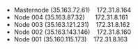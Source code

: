 * Masternode (35.163.72.61)    172.31.8.164
* Node 004 (35.163.87.32)      172.31.8.161
* Node 003 (35.163.121.231)    172.31.8.162
* Node 002 (35.163.143.146)    172.31.8.160
* Node 001 (35.160.115.173)    172.31.8.163
